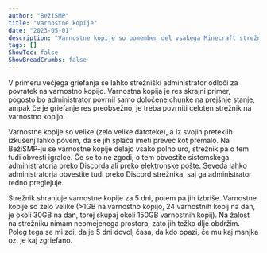```yaml
---
author: "BežiSMP"
title: "Varnostne kopije"
date: "2023-05-01"
description: "Varnostne kopije so pomemben del vsakega Minecraft strežnika."
tags: []
ShowToc: false
ShowBreadCrumbs: false
---
```


V primeru večjega griefanja se lahko strežniški administrator odloči za povratek na varnostno kopijo. Varnostna kopija je res skrajni primer, pogosto bo administrator povrnil samo določene chunke na prejšnje stanje, ampak če je griefanje res preobsežno, je treba povrniti celoten strežnik na varnostno kopijo.

Varnostne kopije so velike (zelo velike datoteke), a iz svojih preteklih izkušenj lahko povem, da se jih splača imeti preveč kot premalo. Na BežiSMP-ju se varnostne kopije delajo vsako polno uro, strežnik pa o tem tudi obvesti igralce. Če se to ne zgodi, o tem obvestite sistemskega administratorja preko [Discorda](https://discord.com/users/761599472454205531) ali preko [elektronske pošte](mailto:mitja@severkar.eu). Seveda lahko administratorja obvestite tudi preko Discord strežnika, saj ga administrator redno preglejuje.

Strežnik shranjuje varnostne kopije za 5 dni, potem pa jih izbriše. Varnostne kopije so zelo velike (>1GB na varnostno kopijo, 24 varnostnih kopij na dan, je okoli 30GB na dan, torej skupaj okoli 150GB varnostnih kopij). Na žalost na strežniku nimam neomejenega prostora, zato jih težko dlje obdržim. Poleg tega se mi zdi, da je 5 dni dovolj časa, da kdo opazi, če mu kaj manjka oz. je kaj zgriefano.
